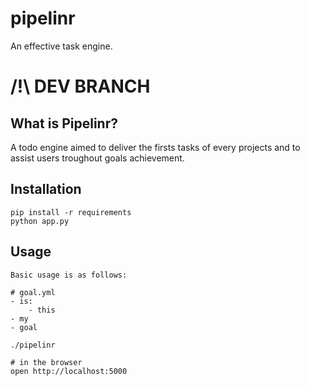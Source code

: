 # pipelinr
An effective task engine.

# /!\ DEV BRANCH

## What is Pipelinr?

A todo engine aimed to deliver the firsts tasks of every projects and to assist users troughout goals achievement.

## Installation
```
pip install -r requirements
python app.py
```

## Usage
```
Basic usage is as follows:
```

```
# goal.yml
- is:
    - this
- my
- goal
```

```
./pipelinr
```

```
# in the browser
open http://localhost:5000
```

